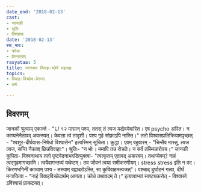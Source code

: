 ```yaml
---
date_end: '2018-02-13'
cast:
- जानकी
- श्रुतिः
- विश्वासः
date: '2018-02-13'
रसः_भावः:
- क्रोधः
- वैमनस्यम्
rasyataa: 5
title: जानक्या विवाह-च्छेदे महाग्रहः
topics:
- विवाह-विच्छेद-प्रेरणम्
- धर्मः

---
```


## विवरणम्
जानकी श्रुत्याय् एकान्ते - "६/ १२ मासान् पश्य, ततस् तं त्यज यद्येवमेवास्ति। एष psycho अस्ति। न काप्यनेनैतावद् अवत्स्यत्। केवला त्वं तादृशी। पश्य गृहे सोफ़ाऽपि नास्ति।" ततो विश्वासप्रतिक्रियामपृच्छत् - "श्वशुर-दीर्घवास-निषेधो विश्वासेन" इत्यस्मिन् सूचिता। क्रुद्धा। एवम् बहुवारम् - "चिन्तैव मास्तु, त्यज त्यज, सन्ति नैकाश् छिन्नविवाहाः"। श्रुतिः- "न भोः। ममापि तन्न रोचते। न सर्वं तस्मिन्नारोपय।" जानकी कुपिता- विश्वनाथाय ततो पृष्टवेदनाभवदित्युक्त्वा- "त्वत्कृतय् एतावद् अकरवम्। तथाप्येवम्? नाहं त्वद्गृहमागच्छामि। त्वयैवागन्तव्यं‌ यथेष्टम्। तव जीवनं त्वया समीकरणीयम्। stress stress इति न वद। किरणभगिनीं काव्याम् पश्य - तस्याम् बह्वादरोऽस्ति, सा कुविवाहमत्यजत्"। पश्चाद् दुर्घाटनं गत्वा, दीर्घं मन्त्रयित्वा - "नाहं विवाहविच्छेदार्थम् आगता। क्रोधे तथावदम् ते।" इत्यावाभ्यां स्पष्ट्यकरोत् - विश्वासो ऽविश्वासं प्राकटयत्।

